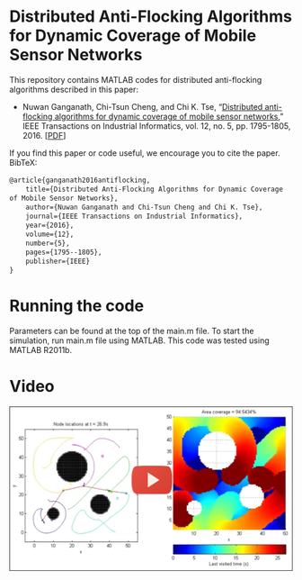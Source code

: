 # Distributed Anti-Flocking Algorithms for Dynamic Coverage of Mobile Sensor Networks

This repository contains MATLAB codes for distributed anti-flocking algorithms described in this paper:

 * Nuwan Ganganath, Chi-Tsun Cheng, and Chi K. Tse, “[Distributed anti-flocking algorithms for dynamic coverage of mobile sensor networks](http://dx.doi.org/10.1109/TII.2016.2519913),” IEEE Transactions on Industrial Informatics, vol. 12, no. 5, pp. 1795-1805, 2016. [[PDF](http://ira.lib.polyu.edu.hk/handle/10397/60072)]
 
If you find this paper or code useful, we encourage you to cite the paper. BibTeX:

    @article{ganganath2016antiflocking,
        title={Distributed Anti-Flocking Algorithms for Dynamic Coverage of Mobile Sensor Networks},
        author={Nuwan Ganganath and Chi-Tsun Cheng and Chi K. Tse},
        journal={IEEE Transactions on Industrial Informatics},
        year={2016},
        volume={12},
        number={5},
        pages={1795--1805},
        publisher={IEEE}
    }

# Running the code

Parameters can be found at the top of the main.m file. To start the simulation, run main.m file using MATLAB. This code was tested using MATLAB R2011b. 

# Video

[![Watch the video](Screenshot.png)](https://www.youtube.com/watch?v=mm9QK8Q2gjM)
